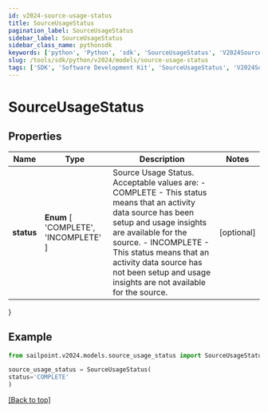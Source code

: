 ```yaml
---
id: v2024-source-usage-status
title: SourceUsageStatus
pagination_label: SourceUsageStatus
sidebar_label: SourceUsageStatus
sidebar_class_name: pythonsdk
keywords: ['python', 'Python', 'sdk', 'SourceUsageStatus', 'V2024SourceUsageStatus'] 
slug: /tools/sdk/python/v2024/models/source-usage-status
tags: ['SDK', 'Software Development Kit', 'SourceUsageStatus', 'V2024SourceUsageStatus']
---
```


# SourceUsageStatus


## Properties

Name | Type | Description | Notes
------------ | ------------- | ------------- | -------------
**status** |  **Enum** [  'COMPLETE',    'INCOMPLETE' ] | Source Usage Status. Acceptable values are:   - COMPLETE       - This status means that an activity data source has been setup and usage insights are available for the source.   - INCOMPLETE       - This status means that an activity data source has not been setup and usage insights are not available for the source. | [optional] 
}

## Example

```python
from sailpoint.v2024.models.source_usage_status import SourceUsageStatus

source_usage_status = SourceUsageStatus(
status='COMPLETE'
)

```
[[Back to top]](#) 


